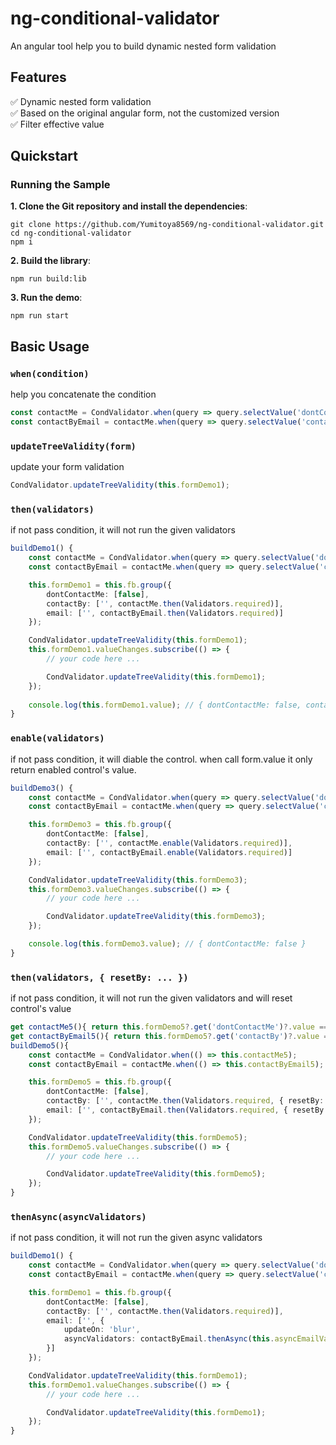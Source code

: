 # ng-conditional-validator
An angular tool help you to build dynamic nested form validation

## Features
✅ Dynamic nested form validation<br>
✅ Based on the original angular form, not the customized version<br>
✅ Filter effective value<br>

## Quickstart


### Running the Sample
**1. Clone the Git repository and install the dependencies**:
```
git clone https://github.com/Yumitoya8569/ng-conditional-validator.git
cd ng-conditional-validator
npm i
```
**2. Build the library**:
```
npm run build:lib
```
**3. Run the demo**:
```
npm run start
```


## Basic Usage

### `when(condition)`
help you concatenate the condition
```typescript
const contactMe = CondValidator.when(query => query.selectValue('dontContactMe') === false);
const contactByEmail = contactMe.when(query => query.selectValue('contactBy') === 'email');
```

### `updateTreeValidity(form)`
update your form validation
```typescript
CondValidator.updateTreeValidity(this.formDemo1);
```

### `then(validators)`
if not pass condition, it will not run the given validators
```typescript
buildDemo1() {
    const contactMe = CondValidator.when(query => query.selectValue('dontContactMe') === false);
    const contactByEmail = contactMe.when(query => query.selectValue('contactBy') === 'email');

    this.formDemo1 = this.fb.group({
        dontContactMe: [false],
        contactBy: ['', contactMe.then(Validators.required)],
        email: ['', contactByEmail.then(Validators.required)]
    });

    CondValidator.updateTreeValidity(this.formDemo1);
    this.formDemo1.valueChanges.subscribe(() => {
        // your code here ...

        CondValidator.updateTreeValidity(this.formDemo1);
    });
    
    console.log(this.formDemo1.value); // { dontContactMe: false, contactBy: '', email: '' }
}
```

### `enable(validators)`
if not pass condition, it will diable the control.
when call form.value it only return enabled control's value.
```typescript
buildDemo3() {
    const contactMe = CondValidator.when(query => query.selectValue('dontContactMe') === false);
    const contactByEmail = contactMe.when(query => query.selectValue('contactBy') === 'email');

    this.formDemo3 = this.fb.group({
        dontContactMe: [false],
        contactBy: ['', contactMe.enable(Validators.required)],
        email: ['', contactByEmail.enable(Validators.required)]
    });

    CondValidator.updateTreeValidity(this.formDemo3);
    this.formDemo3.valueChanges.subscribe(() => {
        // your code here ...

        CondValidator.updateTreeValidity(this.formDemo3);
    });

    console.log(this.formDemo3.value); // { dontContactMe: false }
}
```

### `then(validators, { resetBy: ... })`
if not pass condition, it will not run the given validators and will reset control's value
```typescript
get contactMe5(){ return this.formDemo5?.get('dontContactMe')?.value === false; }
get contactByEmail5(){ return this.formDemo5?.get('contactBy')?.value === 'email'; }
buildDemo5(){
    const contactMe = CondValidator.when(() => this.contactMe5);
    const contactByEmail = contactMe.when(() => this.contactByEmail5);

    this.formDemo5 = this.fb.group({
        dontContactMe: [false],
        contactBy: ['', contactMe.then(Validators.required, { resetBy: '' })],
        email: ['', contactByEmail.then(Validators.required, { resetBy: '' })]
    });

    CondValidator.updateTreeValidity(this.formDemo5);
    this.formDemo5.valueChanges.subscribe(() => {
        // your code here ...

        CondValidator.updateTreeValidity(this.formDemo5);
    });
}
```

### `thenAsync(asyncValidators)`
if not pass condition, it will not run the given async validators
```typescript
buildDemo1() {
    const contactMe = CondValidator.when(query => query.selectValue('dontContactMe') === false);
    const contactByEmail = contactMe.when(query => query.selectValue('contactBy') === 'email');

    this.formDemo1 = this.fb.group({
        dontContactMe: [false],
        contactBy: ['', contactMe.then(Validators.required)],
        email: ['', {
            updateOn: 'blur',
            asyncValidators: contactByEmail.thenAsync(this.asyncEmailValidator)
        }]
    });

    CondValidator.updateTreeValidity(this.formDemo1);
    this.formDemo1.valueChanges.subscribe(() => {
        // your code here ...

        CondValidator.updateTreeValidity(this.formDemo1);
    });
}
```

